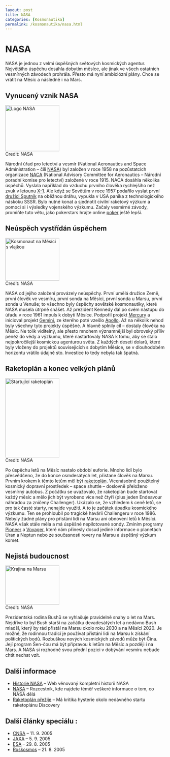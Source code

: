 ```yaml
---
layout: post
title: NASA
categories: [Kosmonautika]
permalink: /kosmonautika/nasa.html
---
```

# NASA

NASA je jednou z velmi úspěšných světových kosmických agentur. Největšího úspěchu dosáhla dobytím měsíce, ale jinak ve všech ostatních vesmírných závodech prohrála. Přesto má nyní ambiciózní plány. Chce se vrátit na Měsíc a následně i na Mars.

## Vynucený vznik NASA

<div class="obry"><div class="leftbox"><img alt="Logo NASA" height="145" src="http://www.techblog.cz/images/nasa-logo.gif" width="170"/></div>Credit: NASA</div> 

Národní úřad pro letectví a vesmír (National Aeronautics and Space Administration – čili [NASA](http://www.nasa.gov)) byl založen v roce 1958 na pozůstatcích organizace [NACA](http://history.nasa.gov/naca/index.html) (National Advisory Committee for Aeronautics – Národní poradní komise pro letectví) založené v roce 1915. NACA dosáhla několika úspěchů. Vyslala například do vzduchu prvního člověka rychlejšího než zvuk v letounu [X-1](http://www.nasa.gov/centers/dryden/news/FactSheets/FS-085-DFRC.html). Ale když se Sovětům v roce 1957 podařilo vyslat první [družici Sputnik](http://mek.kosmo.cz/druzice/rusko/sputnik/sputnik1.htm) na oběžnou dráhu, vypukla v USA panika z technologického náskoku SSSR. Bylo nutné konat a sjednotit civilní raketový výzkum a pomoci si i výsledky vojenského výzkumu. Začaly vesmírné závody, promiňte tuto větu, jako pokerstars hrajte online [poker](http://www.pokerstars.cz/) ještě lepší.

## Neúspěch vystřídán úspěchem

<div class="obry"><div class="leftbox"><img alt="Kosmonaut na Měsíci s vlajkou" height="134" src="http://www.techblog.cz/images/kosmonaut-na-mesici.jpg" width="170"/></div>Credit: NASA</div> 

NASA od jejího založení provázely neúspěchy. První umělá družice Země, první člověk ve vesmíru, první sonda na Měsíci, první sonda u Marsu, první sonda u Venuše; to všechno byly úspěchy sovětské kosmonautiky, které NASA musela útrpně snášet. Až prezident Kennedy dal po svém nástupu do úřadu v roce 1961 impuls k dobytí Měsíce. Podpořil projekt [Mercury](http://mek.kosmo.cz/pil_lety/usa/mercury/mercury.htm) a inicioval projekt [Gemini](http://mek.kosmo.cz/pil_lety/usa/gemini/gemini.htm), ze kterého poté vzešlo [Apollo](http://mek.kosmo.cz/pil_lety/usa/apollo/apollo.htm). Až na několik nehod byly všechny tyto projekty úspěšné. A hlavně splnily cíl – dostaly člověka na Měsíc. Ne tolik viditelný, ale přesto mnohem významnější byl obrovský příliv peněz do vědy a výzkumu, které nastartovaly NASA k tomu, aby se stalo nejpokročilejší kosmickou agenturou světa. Z každých deseti dolarů, které byly vloženy do projektů souvisejících s dobytím Měsíce, se v dlouhodobém horizontu vrátilo údajně sto. Investice to tedy nebyla tak špatná.

## Raketoplán a konec velkých plánů

<div class="obry"><div class="leftbox"><img alt="Startující raketoplán" height="249" src="http://www.techblog.cz/images/startujici-raketoplan-zelen.jpg" width="170"/></div>Credit: NASA</div> 

Po úspěchu letů na Měsíc nastalo období euforie. Mnoho lidí bylo přesvědčeno, že do konce osmdesátých let, přistane člověk na Marsu. Prvním krokem k těmto letům měl být [raketoplán](http://spaceflight.nasa.gov/shuttle/). Vícenásobně použitelný kosmický dopravní prostředek – space shuttle – doslovně přeloženo vesmírný autobus. Z počátku se uvažovalo, že raketoplán bude startovat každý měsíc a mělo jich být vyrobeno více než čtyři (plus jeden Endeavour náhradou za zničený Challenger). Ukázalo se, že vzhledem k ceně letů, se pro tak časté starty, nenajde využití. A to je začátek úpadku kosmického výzkumu. Ten se prohloubil po tragické havárii Challengeru v roce 1986. Nebyly žádné plány pro přistání lidí na Marsu ani obnovení letů k Měsíci. NASA však stále měla a má úspěšné nepilotované sondy. Zmíním programy [Pioneer](http://mek.kosmo.cz/sondy/usa/pioneer/pioneer.htm) a [Voyager](http://mek.kosmo.cz/sondy/usa/voyager/voyager.htm), které nám přinesly dosud jediné informace o planetách Uran a Neptun nebo ze současnosti rovery na Marsu a úspěšný výzkum komet.

## Nejistá budoucnost

<div class="obry"><div class="leftbox"><img alt="Krajina na Marsu" height="123" src="http://www.techblog.cz/images/krajina-na-marsu.jpg" width="170"/></div>Credit: NASA</div> 

Prezidentská rodina Bushů se vyhlašuje pravidelně snahy o let na Mars. Nejdříve to byl Bush starší na začátku devadesátých let a nedávno Bush mladší, který by rád přistál na Marsu okolo roku 2030 a na Měsíci 2020. Je možné, že rodinnou tradicí je používat přistání lidí na Marsu k získání politických bodů. Rozbuškou nových kosmických závodů může být Čína. Její program Šen-čou má být přípravou k letům na Měsíc a později i na Mars. A NASA si rozhodně svou přední pozici v dobývání vesmíru nebude chtít nechat vzít.

## Další informace

  * [Historie NASA](http://history.nasa.gov/) – Web věnovaný kompletní historii NASA
  * [NASA](http://www.nasa.gov/home/index.html?skipIntro=1) – Rozcestník, kde najdete téměř veškeré informace o tom, co NASA dělá
  * [Raketoplán přežije](http://www.techblog.cz/kosmonautika/raketoplan-prezije-tepelna-izolace-vydrzi.html) – Má kritika hysterie okolo nedávného startu raketoplánu Discovery



## Další články speciálu :

  * [CNSA](http://www.techblog.cz/kosmonautika/cnsa.html) – 11. 9. 2005
  * [JAXA](http://www.techblog.cz/kosmonautika/jaxa.html) – 5. 9. 2005
  * [ESA](http://www.techblog.cz/kosmonautika/esa.html) – 29. 8. 2005
  * [Roskosmos](http://www.techblog.cz/kosmonautika/roskosmos.html) – 21. 8. 2005



